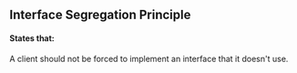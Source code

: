 ## Interface Segregation Principle

#### States that:

A client should not be forced to implement an interface that it doesn't use.